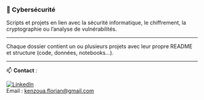 ### 🔐 Cybersécurité
Scripts et projets en lien avec la sécurité informatique, le chiffrement, la cryptographie ou l’analyse de vulnérabilités.

---

Chaque dossier contient un ou plusieurs projets avec leur propre README et structure (code, données, notebooks…).

---

📫 **Contact** : 

[![LinkedIn](https://img.shields.io/badge/LinkedIn-blue?style=flat&logo=linkedin&logoColor=white)](https://www.linkedin.com/in/florian-kenzoua)  
Email : kenzoua.florian@gmail.com
